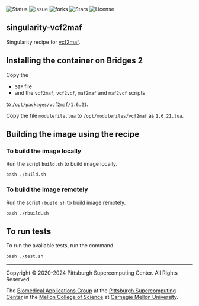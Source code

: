 ![Status](https://github.com/pscedu/singularity-vcf2maf/actions/workflows/main.yml/badge.svg)
![Issue](https://img.shields.io/github/issues/pscedu/singularity-vcf2maf)
![forks](https://img.shields.io/github/forks/pscedu/singularity-vcf2maf)
![Stars](https://img.shields.io/github/stars/pscedu/singularity-vcf2maf)
![License](https://img.shields.io/github/license/pscedu/singularity-vcf2maf)

## singularity-vcf2maf
Singularity recipe for [vcf2maf](https://github.com/mskcc/vcf2maf).

## Installing the container on Bridges 2
Copy the

* `SIF` file
* and the `vcf2maf`, `vcf2vcf`, `maf2maf` and `maf2vcf` scripts

to `/opt/packages/vcf2maf/1.6.21`.

Copy the file `modulefile.lua` to `/opt/modulefiles/vcf2maf` as `1.6.21.lua`.

## Building the image using the recipe

### To build the image locally
Run the script `build.sh` to build image locally.

```
bash ./build.sh
```

### To build the image remotely
Run the script `rbuild.sh` to build image remotely.

```
bash ./rbuild.sh
```

## To run tests
To run the available tests, run the command

```
bash ./test.sh
```

---
Copyright © 2020-2024 Pittsburgh Supercomputing Center. All Rights Reserved.

The [Biomedical Applications Group](https://www.psc.edu/biomedical-applications/) at the [Pittsburgh Supercomputing Center](http://www.psc.edu) in the [Mellon College of Science](https://www.cmu.edu/mcs/) at [Carnegie Mellon University](http://www.cmu.edu).
